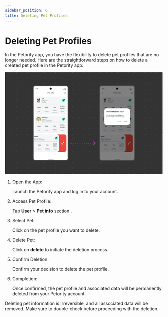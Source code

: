 ```yaml
---
sidebar_position: 6
title: Deleting Pet Profiles
---
```


# Deleting Pet Profiles
In the Petority app, you have the flexibility to delete pet profiles that are no longer needed. 
Here are the straightforward steps on how to delete a created pet profile in the Petority app:

![delete](/img/pet/Deleting.jpg)

1. Open the App:

    Launch the Petority app and log in to your account.
2. Access Pet Profile: 

   Tap **User** > **Pet info** section .
3. Select Pet: 

     Click on the pet profile you want to delete.
4. Delete Pet:

    Click on **delete** to initiate the deletion process.
5. Confirm Deletion:

    Confirm your decision to delete the pet profile.
6. Completion:

    Once confirmed, the pet profile and associated data will be permanently deleted from your Petority account.

Deleting pet information is irreversible, and all associated data will be removed. Make sure to double-check before proceeding with the deletion.